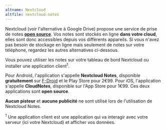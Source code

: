 ```yaml
---
altname: Nextcloud
altfile: nextcloud-notes
---
```


Nextcloud (voir l'alternative à Google Drive) propose une service de prise de notes [**open source**](https://github.com/nextcloud/notes). Vos notes sont stockés en ligne **dans votre cloud**, elles sont donc accessibles depuis vos différents appareils. Si vous n'avez pas besoin de stockage en ligne mais seulement de notes sur votre téléphone, regardez les autres alternatives ci-dessous.

Vous pouvez utiliser les notes sur votre tableau de bord Nextcloud ou installer une application client<sup>1</sup>.

Pour Android, l'application s'appelle **Nextcloud Notes**, disponible **gratuitement** sur [F-Droid](https://f-droid.org/fr/packages/it.niedermann.owncloud.notes/) et le Play Store pour 2€99. Pour iOS, l'application s'appelle **CloudNotes**, disponible sur l'App Store pour 1€99. Ces deux applications sont **open source**.

**Aucun pisteur** et **aucune publicité** ne sont utilisé lors de l'utilisation de Nextcloud Notes.

<sup>1</sup> Une application client est une application qui va interagir avec votre serveur (ici votre Nextcloud) et afficher vos données.

